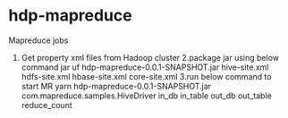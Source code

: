 # hdp-mapreduce
Mapreduce jobs

1. Get property xml files from Hadoop cluster
2.package jar using below command
jar uf hdp-mapreduce-0.0.1-SNAPSHOT.jar hive-site.xml hdfs-site.xml hbase-site.xml core-site.xml
3.run below command to start MR
yarn hdp-mapreduce-0.0.1-SNAPSHOT.jar com.mapreduce.samples.HiveDriver in_db in_table out_db out_table reduce_count
